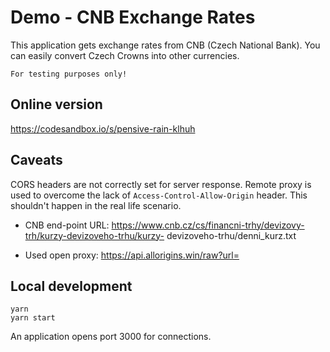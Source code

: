 # Demo - CNB Exchange Rates

This application gets exchange rates from CNB (Czech National Bank). You can easily convert Czech Crowns into other currencies.

`For testing purposes only!`

## Online version
https://codesandbox.io/s/pensive-rain-klhuh


## Caveats

CORS headers are not correctly set for server response. Remote proxy is used to overcome the lack of `Access-Control-Allow-Origin` header. This shouldn't happen in the real life scenario.

- CNB end-point URL: https://www.cnb.cz/cs/financni-trhy/devizovy-trh/kurzy-devizoveho-trhu/kurzy-
devizoveho-trhu/denni_kurz.txt

- Used open proxy: https://api.allorigins.win/raw?url=

## Local development
```shell
yarn
yarn start
```
An application opens port 3000 for connections.
